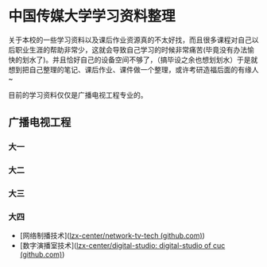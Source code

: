 # 中国传媒大学学习资料整理

关于本校的一些学习资料以及课后作业资源真的不太好找，而且很多课程对自己以后职业生涯的帮助非常少，这就会导致自己学习的时候非常痛苦(毕竟没有办法愉快的划水了)。并且恰好自己的设备空间不够了，（搞毕设之余也想划划水）于是就想到把自己整理的笔记、课后作业、课件做一个整理，或许考研造福后面的有缘人~

目前的学习资料仅仅是广播电视工程专业的。

## 广播电视工程

### 大一

### 大二

### 大三

### 大四

* [网络制播技术]([lzx-center/network-tv-tech (github.com)](https://github.com/lzx-center/network-tv-tech))
* [数字演播室技术]([lzx-center/digital-studio: digital-studio of cuc (github.com)](https://github.com/lzx-center/digital-studio))

